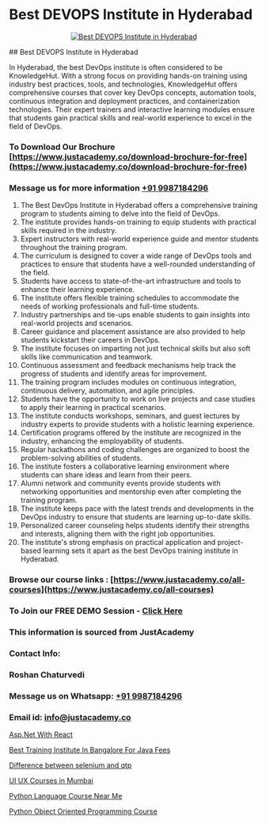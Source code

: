 # Best DEVOPS Institute in Hyderabad

<p align="center">
  <a href="https://justacademy.co/program-detail/software-testing">
    <img src="https://justacademy.co/storage2/program_images/1704700438.webp" alt="Best DEVOPS Institute in Hyderabad">
  </a>
</p>
## Best DEVOPS Institute in Hyderabad

In Hyderabad, the best DevOps institute is often considered to be KnowledgeHut. With a strong focus on providing hands-on training using industry best practices, tools, and technologies, KnowledgeHut offers comprehensive courses that cover key DevOps concepts, automation tools, continuous integration and deployment practices, and containerization technologies. Their expert trainers and interactive learning modules ensure that students gain practical skills and real-world experience to excel in the field of DevOps.
### To Download Our Brochure [https://www.justacademy.co/download-brochure-for-free](https://www.justacademy.co/download-brochure-for-free)
### Message us for more information [+91 9987184296](https://api.whatsapp.com/send?phone=919987184296)
1) The Best DevOps Institute in Hyderabad offers a comprehensive training program to students aiming to delve into the field of DevOps.
2) The institute provides hands-on training to equip students with practical skills required in the industry.
3) Expert instructors with real-world experience guide and mentor students throughout the training program.
4) The curriculum is designed to cover a wide range of DevOps tools and practices to ensure that students have a well-rounded understanding of the field.
5) Students have access to state-of-the-art infrastructure and tools to enhance their learning experience.
6) The institute offers flexible training schedules to accommodate the needs of working professionals and full-time students.
7) Industry partnerships and tie-ups enable students to gain insights into real-world projects and scenarios.
8) Career guidance and placement assistance are also provided to help students kickstart their careers in DevOps.
9) The institute focuses on imparting not just technical skills but also soft skills like communication and teamwork.
10) Continuous assessment and feedback mechanisms help track the progress of students and identify areas for improvement.
11) The training program includes modules on continuous integration, continuous delivery, automation, and agile principles.
12) Students have the opportunity to work on live projects and case studies to apply their learning in practical scenarios.
13) The institute conducts workshops, seminars, and guest lectures by industry experts to provide students with a holistic learning experience.
14) Certification programs offered by the institute are recognized in the industry, enhancing the employability of students.
15) Regular hackathons and coding challenges are organized to boost the problem-solving abilities of students.
16) The institute fosters a collaborative learning environment where students can share ideas and learn from their peers.
17) Alumni network and community events provide students with networking opportunities and mentorship even after completing the training program.
18) The institute keeps pace with the latest trends and developments in the DevOps industry to ensure that students are learning up-to-date skills.
19) Personalized career counseling helps students identify their strengths and interests, aligning them with the right job opportunities.
20) The institute's strong emphasis on practical application and project-based learning sets it apart as the best DevOps training institute in Hyderabad.

### Browse our course links : [https://www.justacademy.co/all-courses](https://www.justacademy.co/all-courses) 
### To Join our FREE DEMO Session - [Click Here](https://www.justacademy.co/register-for-course-demo)


### This information is sourced from JustAcademy
### Contact Info:
### Roshan Chaturvedi
### Message us on Whatsapp: [+91 9987184296](https://api.whatsapp.com/send?phone=919987184296)
### Email id: [info@justacademy.co](mailto:info@justacademy.co)
                
[Asp.Net With React](https://www.linkedin.com/pulse/aspnet-react-justacademy-portland-uyfwf?trackingId=fUUiC1pRIx3dJXKQS%2F2p4A%3D%3D&lipi=urn%3Ali%3Apage%3Ad_flagship3_company_admin%3B4wvQoxRzQS6F4YizGcy96A%3D%3D)

[Best Training Institute In Bangalore For Java Fees](https://www.linkedin.com/pulse/best-training-institute-bangalore-java-fees-justacademy-liverpool-fkywf?trackingId=1OsENm2KOA90FGZV6ICIlg%3D%3D&lipi=urn%3Ali%3Apage%3Ad_flagship3_company_admin%3BeTOZKBOtR5Sz3gxxSDhWug%3D%3D)

[Difference between selenium and qtp](https://medium.com/@namusn/difference-between-selenium-and-qtp-b3b0bc1c410f)

[UI UX Courses in Mumbai](https://medium.com/@prempja40/ui-ux-courses-in-mumbai-63bfbe2bc147)

[Python Language Course Near Me](https://justacademyin.github.io/justacademy/python-language-course-near-me)

[Python Object Oriented Programming Course](https://justacademyin.github.io/justacademy/python-object-oriented-programming-course)

